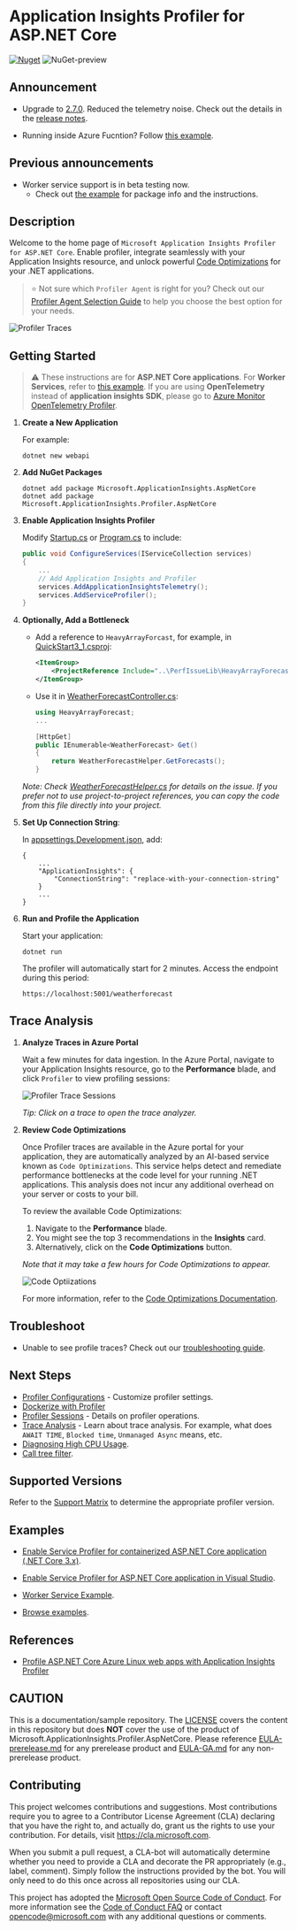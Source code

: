 # Application Insights Profiler for ASP.NET Core

[![Nuget](https://img.shields.io/nuget/v/Microsoft.ApplicationInsights.Profiler.AspNetCore)](https://www.nuget.org/packages/Microsoft.ApplicationInsights.Profiler.AspNetCore/)
![NuGet-preview](https://img.shields.io/nuget/vpre/Microsoft.ApplicationInsights.Profiler.AspNetCore)

## Announcement

* Upgrade to [2.7.0](https://www.nuget.org/packages/Microsoft.ApplicationInsights.Profiler.AspNetCore/2.7.0). Reduced the telemetry noise. Check out the details in the [release notes](https://github.com/microsoft/ApplicationInsights-Profiler-AspNetCore/releases/tag/v2.7.0).

* Running inside Azure Fucntion? Follow [this example](./examples/EnableServiceProfilerForAzureFunction).

## Previous announcements

* Worker service support is in beta testing now.
  * Check out [the example](./examples/ServiceProfilerInWorkerNet6/Readme.md) for package info and the instructions.

## Description

Welcome to the home page of `Microsoft Application Insights Profiler for ASP.NET Core`. Enable profiler, integrate seamlessly with your Application Insights resource, and unlock powerful [Code Optimizations](https://learn.microsoft.com/azure/azure-monitor/insights/code-optimizations-profiler-overview#code-optimizations) for your .NET applications.

> ⭐ Not sure which `Profiler Agent` is right for you? Check out our [Profiler Agent Selection Guide](https://github.com/Azure/azuremonitor-opentelemetry-profiler-net/blob/main/docs/ProfilerAgentSelectionGuide.md) to help you choose the best option for your needs.

![Profiler Traces](./media/profiler-traces.png)

## Getting Started

> ⚠️ These instructions are for **ASP.NET Core applications**. For **Worker Services**, refer to [this example](./examples/ServiceProfilerInWorkerNet6/Readme.md). If you are using **OpenTelemetry** instead of **application insights SDK**, please go to [Azure Monitor OpenTelemetry Profiler](https://github.com/Azure/azuremonitor-opentelemetry-profiler-net).

1. **Create a New Application**

    For example:

    ```shell
    dotnet new webapi
    ```

1. **Add NuGet Packages**

    ```shell
    dotnet add package Microsoft.ApplicationInsights.AspNetCore
    dotnet add package Microsoft.ApplicationInsights.Profiler.AspNetCore
    ```

1. **Enable Application Insights Profiler**

    Modify [Startup.cs](./examples/QuickStart3_0/Startup.cs) or [Program.cs](./examples/EnableServiceProfilerNet8/Program.cs) to include:

    ```csharp
    public void ConfigureServices(IServiceCollection services)
    {
        ...
        // Add Application Insights and Profiler
        services.AddApplicationInsightsTelemetry();
        services.AddServiceProfiler();
    }
    ```

1. **Optionally, Add a Bottleneck**

    * Add a reference to `HeavyArrayForcast`, for example, in [QuickStart3_1.csproj](examples/QuickStart3_1/QuickStart3_1.csproj):

        ```xml
        <ItemGroup>
            <ProjectReference Include="..\PerfIssueLib\HeavyArrayForecast\HeavyArrayForecast.csproj" />
        </ItemGroup>
        ```

    * Use it in [WeatherForecastController.cs](examples/QuickStart3_1/Controllers/WeatherForecastController.cs):

        ```csharp
        using HeavyArrayForecast;
        ...

        [HttpGet]
        public IEnumerable<WeatherForecast> Get()
        {
            return WeatherForecastHelper.GetForecasts();
        }
        ```

    _Note: Check [WeatherForecastHelper.cs](examples/PerfIssueLib/HeavyArrayForecast/WeatherForecastHelper.cs) for details on the issue. If you prefer not to use project-to-project references, you can copy the code from this file directly into your project._

1. **Set Up Connection String**:

    In [appsettings.Development.json](examples/QuickStart3_1/appsettings.Development.json), add:

    ```jsonc
    {
        ...
        "ApplicationInsights": {
            "ConnectionString": "replace-with-your-connection-string"
        }
        ...
    }
    ```

1. **Run and Profile the Application**

    Start your application:

    ```shell
    dotnet run
    ```

    The profiler will automatically start for 2 minutes. Access the endpoint during this period:

    ```url
    https://localhost:5001/weatherforecast
    ```

## Trace Analysis

1. **Analyze Traces in Azure Portal**

    Wait a few minutes for data ingestion. In the Azure Portal, navigate to your Application Insights resource, go to the **Performance** blade, and click `Profiler` to view profiling sessions:

    ![Profiler Trace Sessions](./media/OneTimeProfilerTrace.png)

    _Tip: Click on a trace to open the trace analyzer._

1. **Review Code Optimizations**

    Once Profiler traces are available in the Azure portal for your application, they are automatically analyzed by an AI-based service known as `Code Optimizations`. This service helps detect and remediate performance bottlenecks at the code level for your running .NET applications. This analysis does not incur any additional overhead on your server or costs to your bill.

    To review the available Code Optimizations:

    1. Navigate to the **Performance** blade.
    1. You might see the top 3 recommendations in the **Insights** card.
    1. Alternatively, click on the **Code Optimizations** button.

    _Note that it may take a few hours for Code Optimizations to appear._

    ![Code Optiizations](./media/CodeOptimizations.png)

    For more information, refer to the [Code Optimizations Documentation](https://aka.ms/CodeOptimizations/Docs).

## Troubleshoot

* Unable to see profile traces? Check out our [troubleshooting guide](./docs/Troubleshoot.md).

## Next Steps

* [Profiler Configurations](./Configurations.md) -  Customize profiler settings.
* [Dockerize with Profiler](./examples/QuickStart3_0/Readme2.md)
* [Profiler Sessions](./ProfilerSessions.md) - Details on profiler operations.
* [Trace Analysis](https://docs.microsoft.com/en-us/azure/application-insights/app-insights-profiler-overview?toc=/azure/azure-monitor/toc.json#view-profiler-data) - Learn about trace analysis. For example, what does `AWAIT TIME`, `Blocked time`, `Unmanaged Async` means, etc.
* [Diagnosing High CPU Usage](https://github.com/Azure/azure-diagnostics-tools/blob/master/Profiler/TriggerProfiler.md).
* [Call tree filter](https://github.com/Azure/azure-diagnostics-tools/blob/master/Profiler/CallTreeFilter.md).

## Supported Versions

Refer to the [Support Matrix](./SupportMatrix.md) to determine the appropriate profiler version.

## Examples

* [Enable Service Profiler for containerized ASP.NET Core application (.NET Core 3.x)](./examples/QuickStart3_0/Readme.md).

* [Enable Service Profiler for ASP.NET Core application in Visual Studio](./examples/EnableServiceProfilerInVSCLR2_1).

* [Worker Service Example](./examples/ServiceProfilerInWorkerNet6/Readme.md).

* [Browse examples](./examples/).

## References

* [Profile ASP.NET Core Azure Linux web apps with Application Insights Profiler](https://docs.microsoft.com/en-us/azure/application-insights/app-insights-profiler-aspnetcore-linux)

## CAUTION

This is a documentation/sample repository. The [LICENSE](LICENSE) covers the content in this repository but does **NOT** cover the use of the product of Microsoft.ApplicationInsights.Profiler.AspNetCore. Please reference [EULA-prerelease.md](EULA-prerelease.md) for any prerelease product and [EULA-GA.md](EULA-GA.md) for any non-prerelease product.

## Contributing

This project welcomes contributions and suggestions.  Most contributions require you to agree to a
Contributor License Agreement (CLA) declaring that you have the right to, and actually do, grant us
the rights to use your contribution. For details, visit <https://cla.microsoft.com>.

When you submit a pull request, a CLA-bot will automatically determine whether you need to provide
a CLA and decorate the PR appropriately (e.g., label, comment). Simply follow the instructions
provided by the bot. You will only need to do this once across all repositories using our CLA.

This project has adopted the [Microsoft Open Source Code of Conduct](https://opensource.microsoft.com/codeofconduct/).
For more information see the [Code of Conduct FAQ](https://opensource.microsoft.com/codeofconduct/faq/) or
contact [opencode@microsoft.com](mailto:opencode@microsoft.com) with any additional questions or comments.

